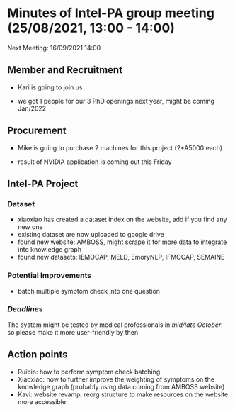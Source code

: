 # Minutes of Intel-PA group meeting (25/08/2021, 13:00 - 14:00)

Next Meeting: 16/09/2021 14:00

## Member and Recruitment

* Kari is going to join us

* we got 1 people for our 3 PhD openings next year, might be coming Jan/2022

## Procurement

* Mike is going to purchase 2 machines for this project (2*A5000 each)

* result of NVIDIA application is coming out this Friday

## Intel-PA Project

### Dataset

* xiaoxiao has created a dataset index on the website, add if you find any new one
* existing dataset are now uploaded to google drive
* found new website: AMBOSS, might scrape it for more data to integrate into knowledge graph
* found new datasets: IEMOCAP, MELD, EmoryNLP, IFMOCAP, SEMAINE

### Potential Improvements

* batch multiple symptom check into one question

### *Deadlines*

The system might be tested by medical professionals in *mid/late October*, so please make it more user-friendly by then

## Action points
- Ruibin: how to perform symptom check batching
- Xiaoxiao: how to further improve the weighting of symptoms on the knowledge graph (probably using data coming from AMBOSS website)
- Kavi: website revamp, reorg structure to make resources on the website more accessible